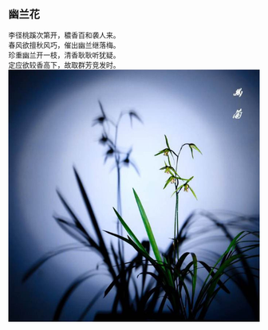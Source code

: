 ## 幽兰花  
李径桃蹊次第开，穠香百和袭人来。  
春风欲擅秋风巧，催出幽兰继落梅。   
珍重幽兰开一枝，清香耿耿听犹疑。   
定应欲较香高下，故取群芳竞发时。  
![幽兰花](src/main/resources/static/img-md/orchid.jpeg)

